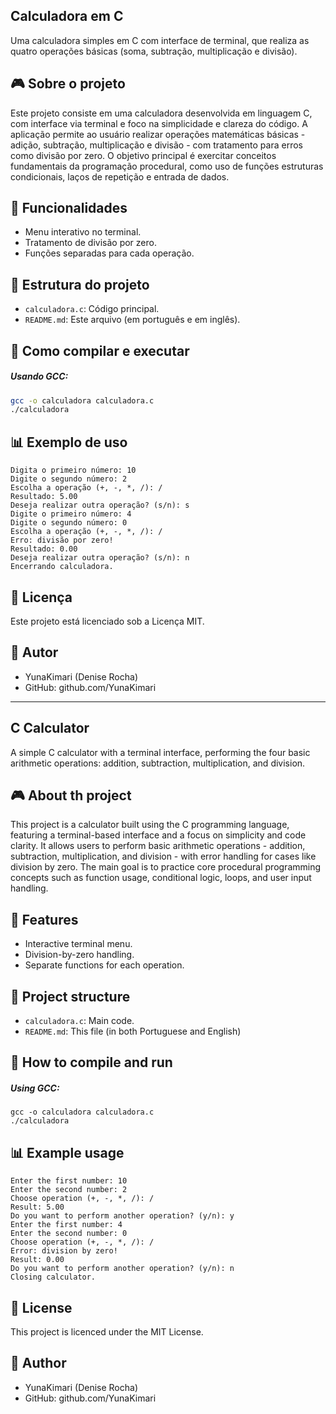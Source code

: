 ## Calculadora em C
Uma calculadora simples em C com interface de terminal, que realiza as quatro operações básicas (soma, subtração, multiplicação e divisão).

## 🎮 Sobre o projeto
Este projeto consiste em uma calculadora desenvolvida em linguagem C, com interface via terminal e foco na simplicidade e clareza do código. A aplicação permite ao usuário realizar operações matemáticas básicas - adição, subtração, multiplicação e divisão - com tratamento para erros como divisão por zero. O objetivo principal é exercitar conceitos fundamentais da programação procedural, como uso de funções estruturas condicionais, laços de repetição e entrada de dados.

## 🔧 Funcionalidades
- Menu interativo no terminal.
- Tratamento de divisão por zero.
- Funções separadas para cada operação.

## 📁 Estrutura do projeto
- `calculadora.c`: Código principal.
- `README.md`: Este arquivo (em português e em inglês).

## 🚀 Como compilar e executar
##### Usando GCC:
```bash
gcc -o calculadora calculadora.c
./calculadora
```

## 📊 Exemplo de uso
```
Digita o primeiro número: 10
Digite o segundo número: 2
Escolha a operação (+, -, *, /): /
Resultado: 5.00
Deseja realizar outra operação? (s/n): s
Digite o primeiro número: 4
Digite o segundo número: 0
Escolha a operação (+, -, *, /): /
Erro: divisão por zero!
Resultado: 0.00
Deseja realizar outra operação? (s/n): n
Encerrando calculadora.
```

## 📄 Licença
Este projeto está licenciado sob a Licença MIT.

## 👤 Autor
- YunaKimari (Denise Rocha)
- GitHub: github.com/YunaKimari

---

## C Calculator
A simple C calculator with a terminal interface, performing the four basic arithmetic operations: addition, subtraction, multiplication, and division.

## 🎮 About th project
This project is a calculator built using the C programming language, featuring a terminal-based interface and a focus on simplicity and code clarity. It allows users to perform basic arithmetic operations - addition, subtraction, multiplication, and division - with error handling for cases like division by zero. The main goal is to practice core procedural programming concepts such as function usage, conditional logic, loops, and user input handling.

## 🔧 Features
- Interactive terminal menu.
- Division-by-zero handling.
- Separate functions for each operation.

## 📁 Project structure
- `calculadora.c`: Main code.
- `README.md`: This file (in both Portuguese and English)

## 🚀 How to compile and run
##### Using GCC:
```bach
gcc -o calculadora calculadora.c
./calculadora
```

## 📊 Example usage
```
Enter the first number: 10
Enter the second number: 2
Choose operation (+, -, *, /): /
Result: 5.00
Do you want to perform another operation? (y/n): y
Enter the first number: 4
Enter the second number: 0
Choose operation (+, -, *, /): /
Error: division by zero!
Result: 0.00
Do you want to perform another operation? (y/n): n
Closing calculator.
```

## 📄 License
This project is licenced under the MIT License.

## 👤 Author
- YunaKimari (Denise Rocha)
- GitHub: github.com/YunaKimari
